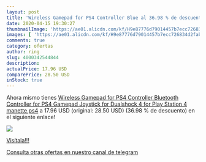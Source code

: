 ```yaml
---
layout: post
title: 'Wireless Gamepad for PS4 Controller Blue al 36.98 % de descuento'
date: 2020-04-15 19:30:27
thumbnailImage: 'https://ae01.alicdn.com/kf/H9e87776d79014457b7ecc726834d2fab4/Wireless-Gamepad-for-PS4-Controller-Bluetooth-Controller-for-PS4-Gamepad-Joystick-for-Dualshock-4-for-Play.jpg_350x350._SL200_.jpg'
images: [ 'https://ae01.alicdn.com/kf/H9e87776d79014457b7ecc726834d2fab4/Wireless-Gamepad-for-PS4-Controller-Bluetooth-Controller-for-PS4-Gamepad-Joystick-for-Dualshock-4-for-Play.jpg_350x350._SL200_.jpg' ]
comments: true
category: ofertas
author: ring
slug: 4000342544844
description:
actualPrice: 17.96 USD
comparePrice: 28.50 USD
inStock: true
---
```


Ahora mismo tienes [Wireless Gamepad for PS4 Controller Bluetooth Controller for PS4 Gamepad Joystick for Dualshock 4 for Play Station 4 manette ps4](https://www.amazon.com/dp/4000342544844/?tag=redken08-20) a 17.96 USD (original: 28.50 USD) (36.98 %  de descuento) en el siguiente enlace!

[![](https://ae01.alicdn.com/kf/H9e87776d79014457b7ecc726834d2fab4/Wireless-Gamepad-for-PS4-Controller-Bluetooth-Controller-for-PS4-Gamepad-Joystick-for-Dualshock-4-for-Play.jpg_350x350._SL200_.jpg)](https://www.amazon.com/dp/4000342544844/?tag=redken08-20)

[Visítala!!!](https://www.amazon.com/dp/4000342544844/?tag=redken08-20)

[Consulta otras ofertas en nuestro canal de telegram](https://t.me/s/ofertas25)
